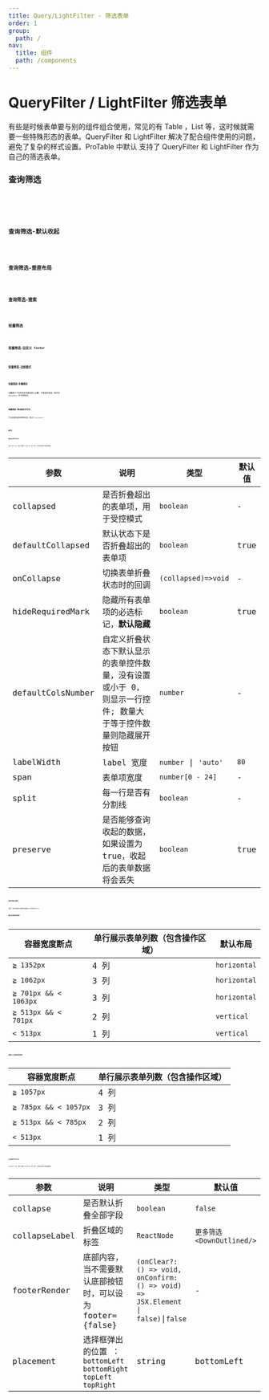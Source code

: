 ```yaml
---
title: Query/LightFilter - 筛选表单
order: 1
group:
  path: /
nav:
  title: 组件
  path: /components
---
```


# QueryFilter / LightFilter 筛选表单

有些是时候表单要与别的组件组合使用，常见的有 Table ，List 等，这时候就需要一些特殊形态的表单。QueryFilter 和 LightFilter 解决了配合组件使用的问题，避免了复杂的样式设置。ProTable 中默认 支持了 QueryFilter 和 LightFilter 作为自己的筛选表单。

### 查询筛选

<code src="./demos/query-filter.tsx" height="168px" title="查询筛选" />

<code src="./demos/query-filter-test.tsx" height="168px" title="查询筛选" debug/>

### 查询筛选-默认收起

<code src="./demos/query-filter-collapsed.tsx" height="56px" title="查询筛选-默认收起"/>

### 查询筛选-垂直布局

<code src="./demos/query-filter-vertical.tsx"  height="172px" title="查询筛选-垂直布局" />

### 查询筛选-搜索

<code src="./demos/search-filter.tsx" background="#f7f8fa" height="274px" title="查询筛选-搜索" />

### 轻量筛选

<code src="./demos/light-filter.tsx" height="86px" title="轻量筛选" />

### 轻量筛选-自定义 footer

<code src="./demos/light-filter-footer.tsx" height="86px" title="轻量筛选-自定义footer" />

### 轻量筛选-边框模式

<code src="./demos/light-filter-bordered.tsx" height="32px" title="轻量筛选-边框模式"/>

### 轻量筛选-折叠模式

折叠模式下所有的选项都会默认折叠，不管是否有值，控件的 `secondary` 将不再有效。

<code src="./demos/light-filter-collapse.tsx" height="40px" title="轻量筛选-折叠模式" />

### 轻量筛选-弹出框对齐方式

手动设置轻量筛选的弹出框，默认为 `bottomLeft`

<code src="./demos/light-filter-placement.tsx" height="40px" title="轻量筛选-弹出框对齐方式" />

## API

### QueryFilter

QueryFilter 除了继承 ProForm 的 API 以外还支持下面的属性。

| 参数 | 说明 | 类型 | 默认值 |
| --- | --- | --- | --- |
| collapsed | 是否折叠超出的表单项，用于受控模式 | `boolean` | - |
| defaultCollapsed | 默认状态下是否折叠超出的表单项 | `boolean` | true |
| onCollapse | 切换表单折叠状态时的回调 | `(collapsed)=>void` | - |
| hideRequiredMark | 隐藏所有表单项的必选标记，**默认隐藏** | `boolean` | true |
| defaultColsNumber | 自定义折叠状态下默认显示的表单控件数量，没有设置或小于 0，则显示一行控件; 数量大于等于控件数量则隐藏展开按钮 | `number` | - |
| labelWidth | label 宽度 | `number` \| `'auto'` | `80` |
| span | 表单项宽度 | `number[0 - 24]` | - |
| split | 每一行是否有分割线 | `boolean` | - |
| preserve | 是否能够查询收起的数据，如果设置为 true，收起后的表单数据将会丢失 | `boolean` | true |

#### 响应式断点规则

注意，断点的值均为表单容器的大小而非视口大小。

##### 默认布局时的规则

| 容器宽度断点          | 单行展示表单列数（包含操作区域） | 默认布局     |
| --------------------- | -------------------------------- | ------------ |
| `≧ 1352px`            | 4 列                             | `horizontal` |
| `≧ 1062px`            | 3 列                             | `horizontal` |
| `≧ 701px && < 1063px` | 3 列                             | `horizontal` |
| `≧ 513px && < 701px`  | 2 列                             | `vertical`   |
| `< 513px`             | 1 列                             | `vertical`   |

##### 强制上下布局时的规则

| 容器宽度断点          | 单行展示表单列数（包含操作区域） |
| --------------------- | -------------------------------- |
| `≧ 1057px`            | 4 列                             |
| `≧ 785px && < 1057px` | 3 列                             |
| `≧ 513px && < 785px`  | 2 列                             |
| `< 513px`             | 1 列                             |

### LightFilter

LightFilter 除了继承 ProForm 的 API 以外还支持下面的属性。

| 参数 | 说明 | 类型 | 默认值 |
| --- | --- | --- | --- |
| collapse | 是否默认折叠全部字段 | `boolean` | `false` |
| collapseLabel | 折叠区域的标签 | `ReactNode` | `更多筛选 <DownOutlined/>` |
| footerRender | 底部内容，当不需要默认底部按钮时，可以设为 footer={false} | `(onClear?: () => void, onConfirm: () => void) => JSX.Element \| false)`\|`false` | - |
| placement | 选择框弹出的位置 ：`bottomLeft` `bottomRight` `topLeft` `topRight` | string | bottomLeft |
